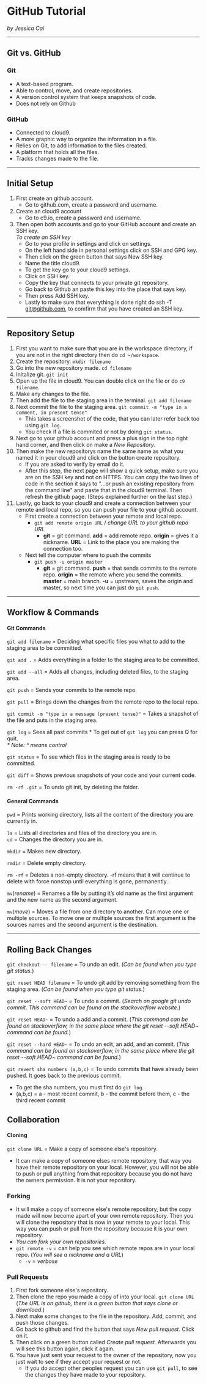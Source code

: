 # GitHub Tutorial

_by Jessica Cai_

---
## Git vs. GitHub
### Git
* A text-based program.
* Able to control, move, and create repositories.
* A version control system that keeps snapshots of code.
* Does not rely on Github


### GitHub
* Connected to cloud9.
* A more graphic way to organize the information in a file.
* Relies on Git, to add information to the files created. 
* A platform that holds all the files.
* Tracks changes made to the file. 



---
## Initial Setup
1. First create an github account.
    * Go to github.com, create a password and username.
2. Create an cloud9 account
    * Go to c9.io, create a password and username.
3. Then open both accounts and go to your GitHub account and create an SSH key.    
    _To create an SSH key_  
    *  Go to your profile in settings and click on settings.  
    *  On the left hand side in personal settings click on SSH and GPG key. 
    *  Then click on the green button that says New SSH key.
    *  Name the title cloud9.
    *  To get the key go to your cloud9 settings.
    *  Click on SSH key.
    *  Copy the key that connects to your private git repository. 
    *  Go back to Github an paste this key into the place that says key.
    *  Then press Add SSH key.
    *  Lastly to make sure that everything is done right do ssh -T git@github.com, to comfirm that you have created an SSH key.


---
## Repository Setup
1. First you want to make sure that you are in the workspace directory, if you are not in the right directory then do `cd ~/workspace`.
2. Create the repository. `mkdir filename`
3. Go into the new repository made. `cd filename`
4. Initalize git. `git init`
5. Open up the file in cloud9. You can double click on the file or do `c9 filename`.
6. Make any changes to the file.
7. Then add the file to the staging area in the terminal. `git add filename`
8. Next commit the file to the staging area. `git commmit -m "type in a comment, in present tense"`
    * This takes a screenshot of the code, that you can later refer back too using `git log`.
    * You check if a file is commited or not by doing `git status`.
9. Next go to your github account and press a plus sign in the top right hand corner, and then click on make a _New Repository_.
10. Then make the new repositorys name the same name as what you named it in your cloud9 and click on the button create repository.
    * If you are asked to verify by email do it.
    * After this step, the next page will show a quick setup, make sure you are on the SSH key and not on HTTPS. You can copy the two lines of code in the section it says to "...or push an existing repository from the command line" and paste that in the cloud9 terminal. Then refresh the github page. (Steps explained further on the last step.)
11. Lastly, go back to your cloud9 and create a connection between your remote and local repo, so you can push your file to your github account.
    * First create a connection between your remote and local repo.
        * `git add remote origin URL` / _change URL to your github repo URL_
            * **git** = git command. **add** = add remote repo. **origin** = gives it a nickname. **URL** = Link to the place you are making the connection too. 
    * Next tell the computer where to push the commits
        * `git push -u origin master`
            * **git** = git command. **push** = that sends commits to the remote repo. **origin** = the remote where you send the commits. **master** = main branch. **-u** = upstream, saves the origin and master, so next time you can just do `git push`.


---
## Workflow & Commands
#### Git Commands
`git add filename` = Deciding what specific files you what to add to the staging area to be committed.  

`git add .` = Adds everything in a folder to the staging area to be committed.  

`git add --all` = Adds all changes, including deleted files, to the staging area.  

`git push` = Sends your commits to the remote repo.

`git pull` = Brings down the changes from the remote repo to the local repo.

`git commit -m "type in a message (present tense)"` = Takes a snapshot of the file and puts in the staging area.   

`git log` = Sees all past commits
    * To get out of `git log` you can press Q for quit.   
        _* Note: ^ means control_  
        
`git status` = To see which files in the staging area is ready to be committed.   

`git diff` = Shows previous snapshots of your code and your current code.  

`rm -rf .git` = To undo git init, by deleting the folder.  

#### General Commands
`pwd` = Prints working directory, lists all the content of the directory you are currently in.  

`ls` = Lists all directories and files of the directory you are in.  
`cd` = Changes the directory you are in.  

`mkdir` = Makes new directory.  

`rmdir` = Delete empty directory.   

`rm -rf` = Deletes a non-empty directory. -rf means that it will continue to delete with force nonstop until everything is gone, permanently.  

`mv`(_rename_) = Renames a file by putting it’s old name as the first argument and the new name as the second argument.  

`mv`(_move_) = Moves a file from one directory to another. Can move one or multiple sources. To move one or multiple sources the first argument is the sources names and the second argument is the destination.


---
## Rolling Back Changes
`git checkout -- filename` = To undo an edit. (_Can be found when you type git status._)

`git reset HEAD filename` = To undo git add by removing something from the staging area. (_Can be found when you type git status._)

`git reset --soft HEAD~` = To undo a commit. (_Search on google git undo commit. This command can be found on the stackoverflow website._)

`git reset HEAD~` = To undo a add and a commit. (_This command can be found on stackoverflow, in the same place where the git reset  --soft HEAD~ command can be found._)

`git reset --hard HEAD~` = To undo an edit, an add, and an commit. (_This command can be found on stackoverflow, in the same place where the git reset --soft HEAD~ command can be found._)

`git revert sha numbers (a,b,c)` = To undo commits that have already been pushed. It goes back to the previous commit. 
* To get the sha numbers, you must first do `git log`.
* (a,b,c) = a - most recent commit, b - the commit before them, c - the third recent commit 


## Collaboration
#### Cloning
`git clone URL` = Make a copy of someone else's repository.
* It can make a copy of someone elses remote repository, that way you have their remote repository on your local. However, you will not be able to push or pull anything from that repository because you do not have the owners permission. It is not your repository. 

### Forking 
* It will make a copy of someone else's remote repository, but the copy made will now become apart of your own remote repository. Then you will clone the repository that is now in your remote to your local. This way you can push or pull from the repository because it is your own repository. 
* _You can fork your own repositories._
* `git remote -v` = can help you see which remote repos are in your local repo. (_You will see a nickname and a URL_)
    * `-v` = _verbose_ 

### Pull Requests
1. First fork someone else's repository.
2. Then clone the repo you made a copy of into your local. `git clone URL` (_The URL is on github, there is a green button that says clone or download._)
3. Next make some changes to the file in the repository. Add, commit, and push those changes.
4. Go back to github and find the button that says _New pull request._ Click on it.
5. Then click on a green button called _Create pull request._ Afterwards you will see this button again, click it again. 
6. You have just sent your request to the owner of the repository, now you just wait to see if they accept your request or not.
    * If you do accept other peoples request you can use `git pull`, to see the changes they have made to your repository.















